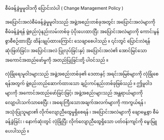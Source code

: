 စီမံခန့်ခွဲမှုမူဝါဒကို ပြောင်းလဲပါ ( Change Management Policy )

အပြောင်းအလဲစီမံခန့်ခွဲမှုမူဝါဒသည် အဖွဲ့အစည်းတစ်ခုအတွင်း အပြောင်းအလဲများကို စီမံခန့်ခွဲရန် ဖွဲ့စည်းပုံနည်းလမ်းတစ်ခု ပံ့ပိုးပေးထားပြီး အပြောင်းအလဲများကို ကောင်းမွန်စွာစီစဉ်ထားပြီး ထိန်းချုပ်ထားကြောင်း သေချာစေပါသည် ။ ၎င်းတွင် ပြောင်းလဲရန် ဆုံးဖြတ်ခြင်း၊ အပြောင်းအလဲ ပြုလုပ်ခြင်းနှင့် အပြောင်းအလဲ၏ အောင်မြင်သော အကောင်အထည်ဖော်မှုကို အတည်ပြုခြင်းတို့ ပါဝင်သည် ။

လုံခြုံရေးမူဝါဒများသည် အဖွဲ့အစည်းတစ်ခု၏ ဒေတာနှင့် အရင်းအမြစ်များကို လုံခြုံစေရန်အတွက် ဖွဲ့စည်းတည်ဆောက်ထားသော ချဉ်းကပ်နည်းတစ်ခုဖြစ်သည် ။ ဤမူဝါဒများကို အကောင်အထည်ဖော်ခြင်းဖြင့်၊ အဖွဲ့အစည်းများသည် အန္တရာယ်များကို လျော့ပါးသက်သာစေပြီး ၊ အရေးကြီးသောအချက်အလက်များကို ကာကွယ်ရန် ၊ အသုံးပြုသူများ၏ လိုက်လျောညီထွေမှုရှိစေရန် ၊ အပြောင်းအလဲများကို ချောမွေ့စွာ စီမံခန့်ခွဲခြင်း ၊ နောက်ဆုံးတွင် လုံခြုံပြီး လိုက်လျောညီထွေရှိသော ပတ်ဝန်းကျင်ကို မွေးမြူပေးပါသည် ။
